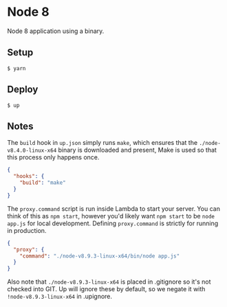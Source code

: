 # Node 8

Node 8 application using a binary.

## Setup

```
$ yarn
```

## Deploy

```
$ up
```

## Notes

The `build` hook in `up.json` simply runs `make`, which ensures that the `./node-v8.4.0-linux-x64` binary is downloaded and present, Make is used so that this process only happens once.

```json
{
  "hooks": {
    "build": "make"
  }
}
```

The `proxy.command` script is run inside Lambda to start your server. You can think of this as `npm start`, however you'd likely want `npm start` to be `node app.js` for local development. Defining `proxy.command` is strictly for running in production.

```json
{
  "proxy": {
    "command": "./node-v8.9.3-linux-x64/bin/node app.js"
  }
}
```

Also note that `./node-v8.9.3-linux-x64` is placed in .gitignore so it's not checked into GIT. Up will ignore these by default, so we negate it with `!node-v8.9.3-linux-x64` in .upignore.
